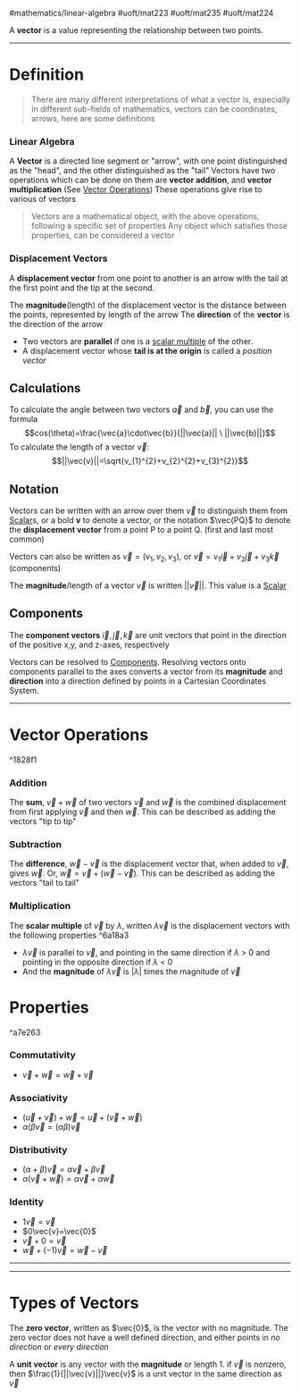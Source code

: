 #mathematics/linear-algebra 
#uoft/mat223 #uoft/mat235 #uoft/mat224 

A **vector** is a value representing the relationship between two points.

---
# Definition
>There are many different interpretations of what a vector is, especially in different sub-fields of mathematics, vectors can be coordinates, arrows, here are some definitions

### Linear Algebra
A **Vector** is a directed line segment or "arrow", with one point distinguished  as the "head", and the other distinguished as the "tail"
	Vectors have two operations which can be done on them are **vector addition**, and **vector multiplication** (See [Vector Operations](#^1828f1))
	These operations give rise to various [](.md#^a7e263|properties) of vectors

> Vectors are a mathematical object, with the above operations, following a specific set of properties 
> Any object which satisfies those properties, can be considered a vector

### Displacement Vectors

A **displacement vector** from one point to another is an arrow with the tail at the first point and the tip at the second.

The **magnitude**(length) of the displacement vector is the distance between the points, represented by length of the arrow
The **direction** of the **vector** is the direction of the arrow

- Two vectors are **parallel** if one is a [scalar multiple](#^6a18a3) of the other. 
- A displacement vector whose **tail is at the origin** is called a *position vector*

## Calculations
To calculate the angle between two vectors $\vec{a}$ and $\vec{b}$, you can use the formula
$$cos(\theta)=\frac{\vec{a}\cdot\vec{b}}{||\vec{a}|| \ ||\vec{b}||}$$
To calculate the length of a vector $\vec v$:
$$||\vec{v}||=\sqrt{v_{1}^{2}+v_{2}^{2}+v_{3}^{2}}$$
## Notation
Vectors can be written with an arrow over them $\vec{v}$ to distinguish them from [Scalar](Scalar.md)s, or a bold **v** to denote a vector, or the notation $\vec{PQ}$ to denote the **displacement vector** from a point P to a point Q. (first and last most common)

Vectors can also be written as $\vec{v} = (v_{1},v_{2},v_{3})$, or $\vec{v}=v_{1}\vec{i}+ v_{2}\vec{j} + v_{3}\vec{k}$ (components)

The **magnitude**/length of a vector $\vec{v}$ is written $||\vec{v}||$. This value is a [Scalar](Scalar.md)


## Components 
The **component vectors** $\vec{i}, \vec{j}, \vec{k}$ are unit vectors that point in the direction of the positive x,y, and z-axes, respectively

Vectors can be resolved to [Components](Components.md). Resolving vectors onto components parallel to the axes converts a vector from its **magnitude** and **direction** into a direction defined by points in a Cartesian Coordinates System.


---
# Vector Operations
^1828f1

### Addition
The **sum**, $\vec{v}+\vec{w}$ of two vectors $\vec{v}$ and $\vec{w}$ is the combined displacement from first applying $\vec{v}$ and then $\vec{w}$. This can be described as adding the vectors "tip to tip"

### Subtraction
The **difference**, $\vec{w}-\vec{v}$ is the displacement vector that, when added to $\vec{v}$, gives $\vec{w}$. Or, $\vec{w}=\vec{v}+(\vec{w}-\vec{v})$. This can be described as adding the vectors "tail to tail"

### Multiplication
The **scalar multiple** of $\vec{v}$ by $\lambda$, written $\lambda\vec{v}$ is the displacement vectors with the following properties ^6a18a3
- $\lambda\vec{v}$ is parallel to $\vec{v}$, and pointing in the same direction if $\lambda$ > 0  and pointing in the opposite direction if $\lambda$ < 0
- And the **magnitude** of $\lambda \vec{v}$ is $|\lambda|$ times the magnitude of $\vec{v}$
# Properties 
^a7e263
### Commutativity
- $\vec{v}+\vec{w}=\vec{w}+\vec{v}$
### Associativity
- $(\vec{u}+\vec{v})+\vec{w}=\vec{u}+(\vec{v}+\vec{w})$
- $\alpha(\beta\vec{v}=(\alpha\beta)\vec{v}$
### Distributivity
- $(\alpha+\beta)\vec{v}=\alpha\vec{v}+\beta\vec{v}$
- $\alpha(\vec{v}+\vec{w})=\alpha\vec{v}+\alpha\vec{w}$
### Identity
- $1\vec{v}=\vec{v}$
- $0\vec{v}=\vec{0}$
- $\vec{v}+0=\vec{v}$
- $\vec{w}+(-1)\vec{v}=\vec{w}-\vec{v}$

---
---
# Types of Vectors

The **zero vector**, written as $\vec{0}$, is the vector with no magnitude. The zero vector does not have a well defined direction, and either points in *no direction* or *every direction*

A **unit vector** is any vector with the **magnitude** or length 1. 
if $\vec{v}$ is nonzero, then $\frac{1}{||\vec{v}||}\vec{v}$ is a unit vector in the same direction as $\vec{v}$ 


